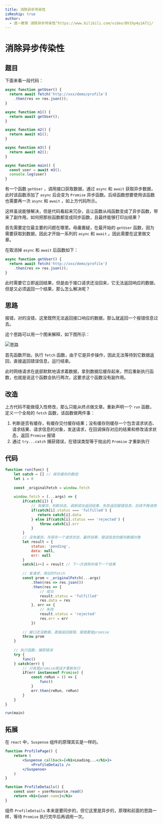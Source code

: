 ```yaml
---
title: 消除异步传染性
isReship: true
author:
  - 渡一教育 消除异步传染性^https://www.bilibili.com/video/BV1hp4y1A71j/
---
```


# 消除异步传染性

## 题目

下面来看一段代码：

```js
async function getUser() {
  return await fetch('http://xxx/demo/profile')
  	.then(res => res.json());
}

async function m1() {
  return await getUser();
}

async function m2() {
  return await m1();
}

async function m3() {
  return await m2();
}

async function main() {
  const user = await m3();
  console.log(user)
}
```

有一个函数 `getUser` ，调用接口获取数据，通过 `async` 和 `await` 获取异步数据，此时该函数添加了 `async` 后会变为 `Promise` 异步函数。后续函数想要使用该函数也需要再一次 `async` 和 `await` ，如上方代码所示。

这样虽说能够解决，但是代码看起来冗杂，且让函数从纯函数变成了异步函数，带来了副作用。如何把那些函数都变成同步函数，且最终能够打印出结果？

首先需要定位最主要的问题在哪里。毋庸置疑，在最开始的 `getUser` 函数，因为需要获取到数据，因此才开始一系列的 `async` 和 `await` 。因此需要在这里做文章。

在取消掉 `async` 和 `await` 后函数如下：

```js
async function getUser() {
  return await fetch('http://xxx/demo/profile')
  	.then(res => res.json());
}
```

此时需要它立即返回结果，但是由于接口请求还没回来，它无法返回响应的数据，但是又必须返回一个结果，那么怎么解决呢？

## 思路

报错，对的没错，这里既然无法返回接口响应的数据，那么就返回一个报错信息过去。

这个思路可以用一个图来解释，如下图所示：

![思路](https://pic.imgdb.cn/item/65b4c667871b83018a6595b0.jpg)

首先函数开始，执行 `fetch` 函数，由于它是异步操作，因此无法等待到它数据返回，直接返回错误信息，运行结束。

此时网络请求在底部默默地请求着数据，拿到数据后缓存起来，然后重新执行函数，也就是说这个函数会执行两次，这要求这个函数没有副作用。

## 改造

上方代码不能做侵入性修改，那么只能从终点做文章。重新声明一个 `run` 函数，定义一个全局的 `fetch` 函数，该函数做两件事：

1. 判断是否有缓存，有缓存交付缓存结果；没有缓存则缓存一个包含请求状态、请求结果、请求信息的对象，发送请求，在回调保存对应的结果和修改请求状态，返回 `Promise` 报错
2. 通过 `try...catch` 捕获错误，在错误类型等于抛出的 `Promise` 才重新执行

## 代码

```js
function run(func) {
    let catch = [] // 保存缓存的数组
    let i = 0
    
    const _originalFetch = window.fetch
    
    window.fetch = (...args) => {
        if(catch[i]) {
            // 有缓存，判断状态，调用成功返回结果，失败返回报错信息，后续不再调用
            if(catch[i].status === 'fulfilled') {
               return catch[i].data
            } else if(catch[i].status === 'rejected') {
                throw catch[i].err
            }
        }
        // 没有缓存，先保存一个请求状态、最终结果、错误信息的缓存数据对象
        let result = {
            status: 'pending',
            data: null,
            err: null
        }
        catch[i++] = result // 下一次调用存储下一个结果
        
        // 发请求，用旧的fetch
        const prom = _originalFetch(...args)
        	.then(res => res.json())
        	.then(res => {
                // 成功
                result.status = 'fulfilled'
                res.data = res
            }, err => {
                // 失败
                result.status = 'rejected'
                res.err = err
            })
        
        // 接口还没数据，直接返回报错，报错要是promise
        throw prom
    }
    
    // 执行函数，捕获错误
    try {
        func()
    } catch(err) {
        // 只有是promise错误才重新执行
        if(err instanceof Promise) {
            const reRun = () => {
                func()
            }
            err.then(reRun, reRun)
        }
    }
}

run(main)
```

## 拓展

在 `react` 中，`Suspense` 组件的原理其实是一样的。

```jsx
function ProfilePage() {
    return (
    	<Suspense callback={<h1>Loading...</h1>}>
        	<ProfileDetails />
        </Suspense>
    )
}

function ProfileDetails() {
    const user = yserResource.read()
    return <h1>{user.name}</h1>
}
```

组件 `ProfileDetails` 本来是要同步的，但它这里是异步的，原理和前面的思路一样，等待 `Promise` 执行完毕后再调用一次。